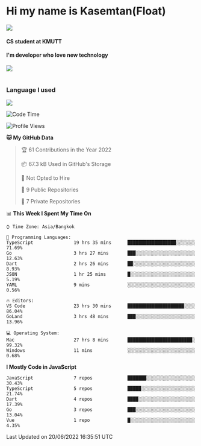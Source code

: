 # Hi my name is Kasemtan(Float)
![](https://64.media.tumblr.com/9c2a8f831efe8da556ffbf89cebb52c9/b86c1ab833a37e32-93/s1280x1920/d000dc22f75df64be2bc150f5fa69c4f6df6bb07.gifv)
#### CS student at KMUTT
#### I'm developer who love new technology
[![](https://github-readme-stats.vercel.app/api?username=FloatKasemtan&show_icons=true&theme=nightowl)]()
#
### Language I used
[![](https://github-readme-stats.vercel.app/api/top-langs/?username=FloatKasemtan&layout=compact&theme=nightowl)]()
<!--START_SECTION:waka-->
![Code Time](http://img.shields.io/badge/Code%20Time-476%20hrs%2036%20mins-blue)

![Profile Views](http://img.shields.io/badge/Profile%20Views-0-blue)

**🐱 My GitHub Data** 

> 🏆 61 Contributions in the Year 2022
 > 
> 📦 67.3 kB Used in GitHub's Storage 
 > 
> 🚫 Not Opted to Hire
 > 
> 📜 9 Public Repositories 
 > 
> 🔑 7 Private Repositories  
 > 
📊 **This Week I Spent My Time On** 

```text
⌚︎ Time Zone: Asia/Bangkok

💬 Programming Languages: 
TypeScript               19 hrs 35 mins      ██████████████████░░░░░░░   71.69% 
Go                       3 hrs 27 mins       ███░░░░░░░░░░░░░░░░░░░░░░   12.63% 
Dart                     2 hrs 26 mins       ██░░░░░░░░░░░░░░░░░░░░░░░   8.93% 
JSON                     1 hr 25 mins        █░░░░░░░░░░░░░░░░░░░░░░░░   5.19% 
YAML                     9 mins              ░░░░░░░░░░░░░░░░░░░░░░░░░   0.56%

🔥 Editors: 
VS Code                  23 hrs 30 mins      █████████████████████░░░░   86.04% 
GoLand                   3 hrs 48 mins       ███░░░░░░░░░░░░░░░░░░░░░░   13.96%

💻 Operating System: 
Mac                      27 hrs 8 mins       ████████████████████████░   99.32% 
Windows                  11 mins             ░░░░░░░░░░░░░░░░░░░░░░░░░   0.68%

```

**I Mostly Code in JavaScript** 

```text
JavaScript               7 repos             ███████░░░░░░░░░░░░░░░░░░   30.43% 
TypeScript               5 repos             █████░░░░░░░░░░░░░░░░░░░░   21.74% 
Dart                     4 repos             ████░░░░░░░░░░░░░░░░░░░░░   17.39% 
Go                       3 repos             ███░░░░░░░░░░░░░░░░░░░░░░   13.04% 
Vue                      1 repo              █░░░░░░░░░░░░░░░░░░░░░░░░   4.35%

```



 Last Updated on 20/06/2022 16:35:51 UTC
<!--END_SECTION:waka-->
<!--
**FloatKasemtan/FloatKasemtan** is a ✨ _special_ ✨ repository because its `README.md` (this file) appears on your GitHub profile.

Here are some ideas to get you started:

- 🔭 I’m currently working on ...
- 🌱 I’m currently learning ...
- 👯 I’m looking to collaborate on ...
- 🤔 I’m looking for help with ...
- 💬 Ask me about ...
- 📫 How to reach me: ...
- 😄 Pronouns: ...
- ⚡ Fun fact: ...
-->
